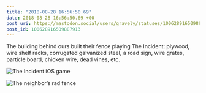 ```yaml
---
title: "2018-08-28 16:56:50.69"
date: 2018-08-28 16:56:50.69 +00
post_uri: https://mastodon.social/users/gravely/statuses/100628916509887913
post_id: 100628916509887913
---
```

The building behind ours built their fence playing The Incident: plywood, wire shelf racks, corrugated galvanized steel, a road sign, wire grates, particle board, chicken wire, dead vines, etc.


![The Incident iOS game](/images/5863517.jpeg)

![The  neighbor’s rad fence](/images/5863518.jpeg)

